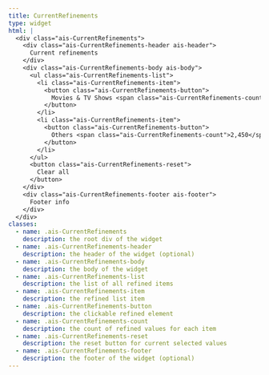 ```yaml
---
title: CurrentRefinements
type: widget
html: |
  <div class="ais-CurrentRefinements">
    <div class="ais-CurrentRefinements-header ais-header">
      Current refinements
    </div>
    <div class="ais-CurrentRefinements-body ais-body">
      <ul class="ais-CurrentRefinements-list">
        <li class="ais-CurrentRefinements-item">
          <button class="ais-CurrentRefinements-button">
            Movies & TV Shows <span class="ais-CurrentRefinements-count">1,574</span>
          </button>
        </li>
        <li class="ais-CurrentRefinements-item">
          <button class="ais-CurrentRefinements-button">
            Others <span class="ais-CurrentRefinements-count">2,450</span>
          </button>
        </li>
      </ul>
      <button class="ais-CurrentRefinements-reset">
        Clear all
      </button>
    </div>
    <div class="ais-CurrentRefinements-footer ais-footer">
      Footer info
    </div>
  </div>
classes:
  - name: .ais-CurrentRefinements
    description: the root div of the widget
  - name: .ais-CurrentRefinements-header
    description: the header of the widget (optional)
  - name: .ais-CurrentRefinements-body
    description: the body of the widget
  - name: .ais-CurrentRefinements-list
    description: the list of all refined items
  - name: .ais-CurrentRefinements-item
    description: the refined list item
  - name: .ais-CurrentRefinements-button
    description: the clickable refined element
  - name: .ais-CurrentRefinements-count
    description: the count of refined values for each item
  - name: .ais-CurrentRefinements-reset
    description: the reset button for current selected values
  - name: .ais-CurrentRefinements-footer
    description: the footer of the widget (optional)
---
```

